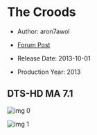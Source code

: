# The Croods

* Author: aron7awol

* [Forum Post](https://www.avsforum.com/threads/bass-eq-for-filtered-movies.2995212/post-58486034)

* Release Date: 2013-10-01
* Production Year: 2013

## DTS-HD MA 7.1

![img 0](https://i.imgur.com/6qUIQ5B.jpg)

![img 1](https://i.imgur.com/7UWznNJ.png)

